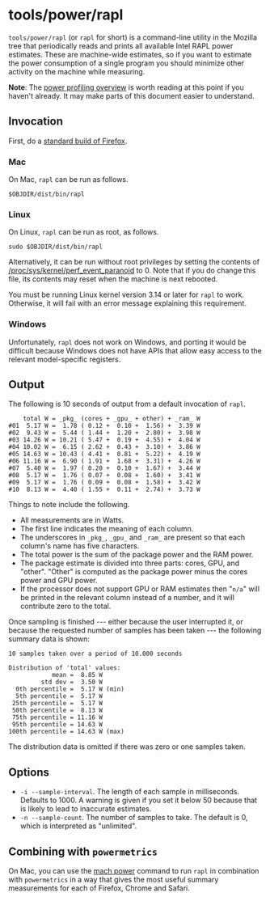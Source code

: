# tools/power/rapl

`tools/power/rapl` (or `rapl` for short) is a command-line utility in
the Mozilla tree that periodically reads and prints all available Intel
RAPL power estimates. These are machine-wide estimates, so if you want
to estimate the power consumption of a single program you should
minimize other activity on the machine while measuring.

**Note**: The [power profiling overview](power_profiling_overview.md) is
worth reading at this point if you haven't already. It may make parts
of this document easier to understand.

## Invocation

First, do a [standard build of Firefox](/setup/index.rst).

### Mac

On Mac, `rapl` can be run as follows.

``` {.brush: .bash}
$OBJDIR/dist/bin/rapl
```

### Linux

On Linux, `rapl` can be run as root, as follows.

    sudo $OBJDIR/dist/bin/rapl

Alternatively, it can be run without root privileges by setting the
contents of
[/proc/sys/kernel/perf_event_paranoid](http://unix.stackexchange.com/questions/14227/do-i-need-root-admin-permissions-to-run-userspace-perf-tool-perf-events-ar)
to 0. Note that if you do change this file, its contents may reset when
the machine is next rebooted.

You must be running Linux kernel version 3.14 or later for `rapl` to
work. Otherwise, it will fail with an error message explaining this
requirement.

### Windows

Unfortunately, `rapl` does not work on Windows, and porting it would be
difficult because Windows does not have APIs that allow easy access to
the relevant model-specific registers.

## Output

The following is 10 seconds of output from a default invocation of
`rapl`.

``` {.brush: .bash}
    total W = _pkg_ (cores + _gpu_ + other) + _ram_ W
#01  5.17 W =  1.78 ( 0.12 +  0.10 +  1.56) +  3.39 W
#02  9.43 W =  5.44 ( 1.44 +  1.20 +  2.80) +  3.98 W
#03 14.26 W = 10.21 ( 5.47 +  0.19 +  4.55) +  4.04 W
#04 10.02 W =  6.15 ( 2.62 +  0.43 +  3.10) +  3.86 W
#05 14.63 W = 10.43 ( 4.41 +  0.81 +  5.22) +  4.19 W
#06 11.16 W =  6.90 ( 1.91 +  1.68 +  3.31) +  4.26 W
#07  5.40 W =  1.97 ( 0.20 +  0.10 +  1.67) +  3.44 W
#08  5.17 W =  1.76 ( 0.07 +  0.08 +  1.60) +  3.41 W
#09  5.17 W =  1.76 ( 0.09 +  0.08 +  1.58) +  3.42 W
#10  8.13 W =  4.40 ( 1.55 +  0.11 +  2.74) +  3.73 W
```

Things to note include the following.

-   All measurements are in Watts.
-   The first line indicates the meaning of each column.
-   The underscores in `_pkg_`, `_gpu_` and `_ram_` are present so that
    each column's name has five characters.
-   The total power is the sum of the package power and the RAM power.
-   The package estimate is divided into three parts: cores, GPU, and
    \"other\". \"Other\" is computed as the package power minus the
    cores power and GPU power.
-   If the processor does not support GPU or RAM estimates then
    \"` n/a `\" will be printed in the relevant column instead of a
    number, and it will contribute zero to the total.

Once sampling is finished --- either because the user interrupted it, or
because the requested number of samples has been taken --- the following
summary data is shown:

``` {.brush: .bash}
10 samples taken over a period of 10.000 seconds

Distribution of 'total' values:
            mean =  8.85 W
         std dev =  3.50 W
  0th percentile =  5.17 W (min)
  5th percentile =  5.17 W
 25th percentile =  5.17 W
 50th percentile =  8.13 W
 75th percentile = 11.16 W
 95th percentile = 14.63 W
100th percentile = 14.63 W (max)
```

The distribution data is omitted if there was zero or one samples taken.

## Options

-   `-i --sample-interval`. The length of each sample in milliseconds.
    Defaults to 1000. A warning is given if you set it below 50 because
    that is likely to lead to inaccurate estimates.
-   `-n --sample-count`. The number of samples to take. The default is
    0, which is interpreted as \"unlimited\".

## Combining with `powermetrics`

On Mac, you can use the [mach power](powermetrics.html#mach-power) command
to run `rapl` in combination with `powermetrics` in a way that gives the
most useful summary measurements for each of Firefox, Chrome and Safari.
